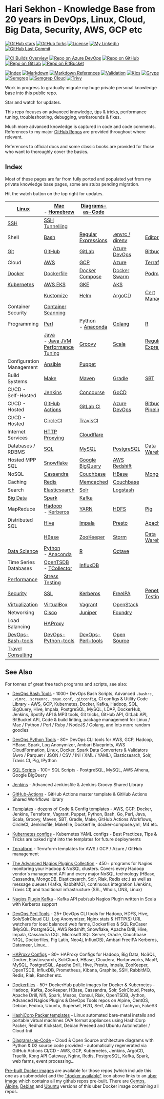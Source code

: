 # Hari Sekhon - Knowledge Base from 20 years in DevOps, Linux, Cloud, Big Data, Security, AWS, GCP etc

[![GitHub stars](https://img.shields.io/github/stars/HariSekhon/Knowledge-Base?logo=github)](https://github.com/HariSekhon/Knowledge-Base/stargazers)
[![GitHub forks](https://img.shields.io/github/forks/HariSekhon/Knowledge-Base?logo=github)](https://github.com/HariSekhon/Knowledge-Base/network)
[![License](https://img.shields.io/badge/license-MIT-green)](https://github.com/HariSekhon/Knowledge-Base/blob/master/LICENSE)
[![My LinkedIn](https://img.shields.io/badge/LinkedIn%20Profile-HariSekhon-blue?logo=linkedin)](https://www.linkedin.com/in/HariSekhon/)
[![GitHub Last Commit](https://img.shields.io/github/last-commit/HariSekhon/Knowledge-Base?logo=github)](https://github.com/HariSekhon/Knowledge-Base/commits/master)

[![CI Builds Overview](https://img.shields.io/badge/CI%20Builds-Overview%20Page-blue?logo=circleci)](https://harisekhon.github.io/CI-CD/)
[![Repo on Azure DevOps](https://img.shields.io/badge/repo-Azure%20DevOps-0078D7?logo=azure%20devops)](https://dev.azure.com/HariSekhon/GitHub/_git/Docs)
[![Repo on GitHub](https://img.shields.io/badge/repo-GitHub-2088FF?logo=github)](https://github.com/HariSekhon/Knowledge-Base)
[![Repo on GitLab](https://img.shields.io/badge/repo-GitLab-FCA121?logo=gitlab)](https://gitlab.com/HariSekhon/Knowledge-Base)
[![Repo on BitBucket](https://img.shields.io/badge/repo-BitBucket-0052CC?logo=bitbucket)](https://bitbucket.org/HariSekhon/Knowledge-Base)

[![Index](https://github.com/HariSekhon/Knowledge-Base/actions/workflows/index.yaml/badge.svg)](https://github.com/HariSekhon/Knowledge-Base/actions/workflows/index.yaml)
[![Markdown](https://github.com/HariSekhon/Knowledge-Base/actions/workflows/markdown.yaml/badge.svg)](https://github.com/HariSekhon/Knowledge-Base/actions/workflows/markdown.yaml)
[![Markdown References](https://github.com/HariSekhon/Knowledge-Base/actions/workflows/markdown_references.yaml/badge.svg)](https://github.com/HariSekhon/Knowledge-Base/actions/workflows/markdown_references.yaml)
[![Validation](https://github.com/HariSekhon/Knowledge-Base/actions/workflows/validate.yaml/badge.svg)](https://github.com/HariSekhon/Knowledge-Base/actions/workflows/validate.yaml)
[![Kics](https://github.com/HariSekhon/Knowledge-Base/actions/workflows/kics.yaml/badge.svg)](https://github.com/HariSekhon/Knowledge-Base/actions/workflows/kics.yaml)
[![Grype](https://github.com/HariSekhon/Knowledge-Base/actions/workflows/grype.yaml/badge.svg)](https://github.com/HariSekhon/Knowledge-Base/actions/workflows/grype.yaml)
[![Semgrep](https://github.com/HariSekhon/Knowledge-Base/actions/workflows/semgrep.yaml/badge.svg)](https://github.com/HariSekhon/Knowledge-Base/actions/workflows/semgrep.yaml)
[![Semgrep Cloud](https://github.com/HariSekhon/Knowledge-Base/actions/workflows/semgrep-cloud.yaml/badge.svg)](https://github.com/HariSekhon/Knowledge-Base/actions/workflows/semgrep-cloud.yaml)
[![Trivy](https://github.com/HariSekhon/Knowledge-Base/actions/workflows/trivy.yaml/badge.svg)](https://github.com/HariSekhon/Knowledge-Base/actions/workflows/trivy.yaml)

Work in progress to gradually migrate my huge private personal knowledge base into this public repo.

Star and watch for updates.

This repo focuses on advanced knowledge, tips & tricks, performance tuning, troubleshooting, debugging, workarounds &
fixes.

Much more advanced knowledge is captured in code and code comments. References to my major
[GitHub Repos](https://github.com/HariSekhon?tab=repositories&q=&type=&language=&sort=stargazers) are provided
throughout where relevant.

References to official docs and some classic books are provided for those who want to thoroughly cover the basics.

## Index

Most of these pages are far from fully ported and populated yet from my private knowledge base pages, some are stubs
pending migration.

Hit the watch button on the top right for updates.

| [Linux](linux.md)                         | [Mac](mac.md)<br/>- [Homebrew](brew.md)                                                                  | [Diagrams-as-Code](diagrams.md)                   |                                 |                                         |
|-------------------------------------------|---------------------------------------------------------------------------------------|---------------------------------------------------|---------------------------------|-----------------------------------------|
| [SSH](ssh.md)                             | [SSH Tunnelling](ssh-tunnelling.md)                                                                                      |                                                   |                                 |
| Shell                                     | [Bash](bash.md)                                                                       | [Regular Expressions](regex.md)                   | [.envrc / direnv](envrc.md)     | [Editors](editors.md)                   |
| [Git](git.md)                             | [GitHub](github.md)                                                                   | [GitLab](gitlab.md)                               | [Azure DevOps](azure-devops.md) | [Bitbucket](bitbucket.md)               |
| Cloud                                     | [AWS](aws.md)                                                                         | [GCP](gcp.md)                                     | [Azure](azure.md)               | [Terraform](terraform.md)               |
| [Docker](docker.md)                       | [Dockerfile](dockerfile.md)                                                           | [Docker Compose](docker-compose.md)               | [Docker Swarm](docker-swarm.md) | [Podman](podman.md)                     |
| [Kubernetes](kubernetes.md)               | [AWS EKS](eks.md)                                                                     | [GKE](gke.md)                                     | [AKS](aks.md)                   |
|                                           | [Kustomize](kustomize.md)                                                             | [Helm](helm.md)                                   | [ArgoCD](argocd.md)             | [Cert Manager](cert-manager.md)         |
| Container Security                        | [Container Scanning](container-scanning.md)                                           |
| Programming                               | [Perl](perl.md)                                                                       | [Python](python.md)<br/>- [Anaconda](anaconda.md) | [Golang](go.md)                 | [R](r.md)                               |
|                                           | [Java](java.md)<br/>  - [Java JVM Performance Tuning](java-jvm-performance-tuning.md) | [Groovy](groovy.md)                               | [Scala](scala.md)               | [Regular Expressions](regex.md)
| Configuration Management                  | [Ansible](ansible.md)                                                                 | [Puppet](puppet.md)                               |                                 |                                         |
| Build Systems                             | [Make](make.md)                                                                       | [Maven](maven.md)                                 | [Gradle](gradle.md)             | [SBT](sbt.md)
| CI/CD - Self-Hosted                       | [Jenkins](jenkins.md)                                                                 | [Concourse](concourse.md)                         | [GoCD](gocd.md)                 |
| CI/CD - Hosted                            | [GitHub Actions](github-actions.md)                                                   | [GitLab CI](gitlab-ci.md)                         | [Azure DevOps](azure-devops.md) | [Bitbucket Pipelines](bitbucket.md)     |
| CI/CD - Hosted                            | [CircleCI](circleci.md)                                                               | [TravisCI](travis.md)                             |
| Internet Services                         | [HTTP Proxying](http-proxying.md)                                                     | [Cloudflare](cloudflare.md)                       |
| Databases / RDBMS                         | [SQL](sql.md)                                                                         | [MySQL](mysql.md)                                 | [PostgreSQL](postgres.md)       | [Data Warehousing](data-warehousing.md) |
| Hosted MPP SQL                            | [Snowflake](snowflake.md)                                                             | [Google BigQuery](bigquery.md)                    | [AWS Redshift](redshift.md)     |                                         | |
| NoSQL                                     | [Cassandra](cassandra.md)                                                             | [Couchbase](couchbase.md)                         | [HBase](hbase.md)               | [MongoDB](mongo.md)                     |
| Caching                                   | [Redis](redis.md)                                                                     | [Memcached](memcached.md)                         | [Couchbase](couchbase.md)       |
| Search                                    | [Elasticsearch](elasticsearch.md)                                                     | [Solr](solr.md)                                   | [Logstash](logstash.md)         |
| [Big Data](bigdata.md)                    | [Spark](spark.md)                                                                     | [Kafka](kafka.md)                                 |
| MapReduce                                 | [Hadoop](hadoop.md)<br/> - [Kerberos](hadoop-kerberos.md)                             | [YARN](yarn.md)                                   | [HDFS](hdfs.md)                 | [Pig](pig.md)                           |
| Distributed SQL                           | [Hive](hive.md)                                                                       | [Impala](impala.md)                               | [Presto](presto.md)             | [Apache Drill](drill.md)                |
|                                           | [HBase](hbase.md)                                                                     | [ZooKeeper](zookeeper.md)                         | [Storm](storm.md)               | [Data Warehousing](data-warehousing.md) |
| [Data Science](data-science.md)           | [Python](python.md)<br/>- [Anaconda](anaconda.md)                                     | [R](r.md)                                         | [Octave](octave.md)             |
| Time Series Databases                     | [OpenTSDB](opentsdb.md)<br/>- [TCollector](tcollector.md)                             | [InfluxDB](influxdb.md)                           |
| [Performance](performance.md)             | [Stress Testing](stress-testing.md)                                                   |
| [Security](security.md)                   | [SSL](ssl.md)                                                                         | [Kerberos](kerberos.md)                           | [FreeIPA](freeipa.md)           | [Penetration Testing](pentesting.md)    |
| [Virtualization](virtualization.md)       | [VirtualBox](virtualbox.md)                                                           | [Vagrant](vagrant.md)                             | [OpenStack](openstack.md)       |
| Networking                                | [Cisco](cisco.md)                                                                     | [Juniper](juniper.md)                             | [Foundry](foundry.md)           |
| Load Balancing                            | [HAProxy](haproxy.md)                                                                 |
| [DevOps-Bash-tools](devops-bash-tools.md) | [DevOps-Python-tools](devops-python-tools.md)                                         | [DevOps-Perl-tools](devops-perl-tools.md)         | [Open Source](open-source.md)   |
| [Travel Consulting](travel-consulting.md) |

## See Also

For tonnes of great free tech programs and scripts, see also:

- [DevOps Bash Tools](https://github.com/HariSekhon/DevOps-Bash-tools) - 1000+ DevOps Bash Scripts, Advanced `.bashrc`, `.vimrc`, `.screenrc`, `.tmux.conf`, `.gitconfig`, CI configs & Utility Code Library - AWS, GCP, Kubernetes, Docker, Kafka, Hadoop, SQL, BigQuery, Hive, Impala, PostgreSQL, MySQL, LDAP, DockerHub, Jenkins, Spotify API & MP3 tools, Git tricks, GitHub API, GitLab API, BitBucket API, Code & build linting, package management for Linux / Mac / Python / Perl / Ruby / NodeJS / Golang, and lots more random goodies

- [DevOps Python Tools](https://github.com/HariSekhon/DevOps-Python-tools) - 80+ DevOps CLI tools for AWS, GCP, Hadoop, HBase, Spark, Log Anonymizer, Ambari Blueprints, AWS CloudFormation, Linux, Docker, Spark Data Converters & Validators (Avro / Parquet / JSON / CSV / INI / XML / YAML), Elasticsearch, Solr, Travis CI, Pig, IPython

- [SQL Scripts](https://github.com/HariSekhon/SQL-scripts) - 100+ SQL Scripts - PostgreSQL, MySQL, AWS Athena, Google BigQuery

- [Jenkins](https://github.com/HariSekhon/Jenkins) - Advanced Jenkinsfile & Jenkins Groovy Shared Library

- [GitHub-Actions](https://github.com/HariSekhon/GitHub-Actions) - GitHub Actions master template & GitHub Actions Shared Workflows library

- [Templates](https://github.com/HariSekhon/Templates) - dozens of Code & Config templates - AWS, GCP, Docker, Jenkins, Terraform, Vagrant, Puppet, Python, Bash, Go, Perl, Java, Scala, Groovy, Maven, SBT, Gradle, Make, GitHub Actions Workflows, CircleCI, Jenkinsfile, Makefile, Dockerfile, docker-compose.yml, M4 etc.

- [Kubernetes configs](https://github.com/HariSekhon/Kubernetes-configs) - Kubernetes YAML configs - Best Practices, Tips & Tricks are baked right into the templates for future deployments

- [Terraform](https://github.com/HariSekhon/Terraform) - Terraform templates for AWS / GCP / Azure / GitHub management

- [The Advanced Nagios Plugins Collection](https://github.com/HariSekhon/Nagios-Plugins) - 450+ programs for Nagios monitoring your Hadoop & NoSQL clusters. Covers every Hadoop vendor's management API and every major NoSQL technology (HBase, Cassandra, MongoDB, Elasticsearch, Solr, Riak, Redis etc.) as well as message queues (Kafka, RabbitMQ), continuous integration (Jenkins, Travis CI) and traditional infrastructure (SSL, Whois, DNS, Linux)

- [Nagios Plugin Kafka](https://github.com/HariSekhon/Nagios-Plugin-Kafka) - Kafka API pub/sub Nagios Plugin written in Scala with Kerberos support

- [DevOps Perl Tools](https://github.com/harisekhon/perl-tools) - 25+ DevOps CLI tools for Hadoop, HDFS, Hive, Solr/SolrCloud CLI, Log Anonymizer, Nginx stats & HTTP(S) URL watchers for load balanced web farms, Dockerfiles & SQL ReCaser (MySQL, PostgreSQL, AWS Redshift, Snowflake, Apache Drill, Hive, Impala, Cassandra CQL, Microsoft SQL Server, Oracle, Couchbase N1QL, Dockerfiles, Pig Latin, Neo4j, InfluxDB), Ambari FreeIPA Kerberos, Datameer, Linux...

- [HAProxy Configs](https://github.com/HariSekhon/HAProxy-configs) - 80+ HAProxy Configs for Hadoop, Big Data, NoSQL, Docker, Elasticsearch, SolrCloud, HBase, Cloudera, Hortonworks, MapR, MySQL, PostgreSQL, Apache Drill, Hive, Presto, Impala, ZooKeeper, OpenTSDB, InfluxDB, Prometheus, Kibana, Graphite, SSH, RabbitMQ, Redis, Riak, Rancher etc.

- [Dockerfiles](https://github.com/HariSekhon/Dockerfiles) - 50+ DockerHub public images for Docker & Kubernetes - Hadoop, Kafka, ZooKeeper, HBase, Cassandra, Solr, SolrCloud, Presto, Apache Drill, Nifi, Spark, Mesos, Consul, Riak, OpenTSDB, Jython, Advanced Nagios Plugins & DevOps Tools repos on Alpine, CentOS, Debian, Fedora, Ubuntu, Superset, H2O, Serf, Alluxio / Tachyon, FakeS3

- [HashiCorp Packer templates](https://github.com/HariSekhon/Packer-templates) - Linux automated bare-metal installs and portable virtual machines OVA format appliances using HashiCorp Packer, Redhat Kickstart, Debian Preseed and Ubuntu AutoInstaller / Cloud-Init

- [Diagrams-as-Code](https://github.com/HariSekhon/Diagrams-as-Code) - Cloud & Open Source architecture diagrams with Python & D2 source code provided - automatically regenerated via GitHub Actions CI/CD - AWS, GCP, Kubernetes, Jenkins, ArgoCD, Traefik, Kong API Gateway, Nginx, Redis, PostgreSQL, Kafka, Spark, web farms, event processing...

[Pre-built Docker images](https://hub.docker.com/u/harisekhon/) are available for those repos (which include this one as a submodule) and the ["docker available"](https://hub.docker.com/r/harisekhon/centos-github/)  icon above links to an [uber image](https://hub.docker.com/r/harisekhon/centos-github/) which contains all my github repos pre-built. There are [Centos](https://hub.docker.com/r/harisekhon/centos-github/), [Alpine](https://hub.docker.com/r/harisekhon/alpine-github/), [Debian](https://hub.docker.com/r/harisekhon/debian-github/) and [Ubuntu](https://hub.docker.com/r/harisekhon/ubuntu-github/) versions of this uber Docker image containing all repos.
